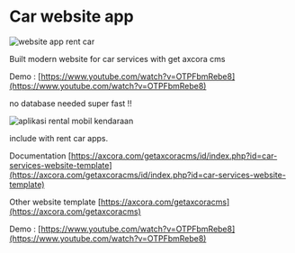 # Car website app

![website app rent car](https://blogger.googleusercontent.com/img/b/R29vZ2xl/AVvXsEgNguegWkTQCp3wgHq-cdM_8GOY4iSy0C7jRuHSeT7jJkn8dY9SJ-Wk3EDsGdgxqIrP3_Gs9BDIONB2U0SCM4wR6KNI4kFpfnpBpALAjxxd6g2iarbWgMDfyv6p0XUubeeUniiPBn0Y64iqjylgywC9p6E2WReFfFbYMYG5BeuE7imFFD8jG_vZuDe0Gw/s1902/Screenshot%202023-05-28%20at%2013-05-44%20About.png)

Built modern website for car services with get axcora cms

Demo : [https://www.youtube.com/watch?v=OTPFbmRebe8](https://www.youtube.com/watch?v=OTPFbmRebe8)

no database needed super fast !!

![aplikasi rental mobil kendaraan](https://blogger.googleusercontent.com/img/b/R29vZ2xl/AVvXsEiaFCV3irs6pDUQDhSfqVkG2UdaBEAAu-eHGp_YQe2k68qYBWiwfk1A7kVleTIJRBcNGRWjel6shiar4aWX0ZIgXFsl6HRic5kYrF3xhsS-VtlX2B2HoV0ce8NPQyvL_RitECKLnYEt9mpnzy1I6Z_DQOdpyKjCULyots09f05wO7R83rw9CEgv8sCeXw/s1902/Screenshot%202023-05-28%20at%2013-06-24%20Add%20New%20Transaksi.png)

include with rent car apps.

Documentation [https://axcora.com/getaxcoracms/id/index.php?id=car-services-website-template](https://axcora.com/getaxcoracms/id/index.php?id=car-services-website-template)

Other website template [https://axcora.com/getaxcoracms](https://axcora.com/getaxcoracms)

Demo : [https://www.youtube.com/watch?v=OTPFbmRebe8](https://www.youtube.com/watch?v=OTPFbmRebe8)
